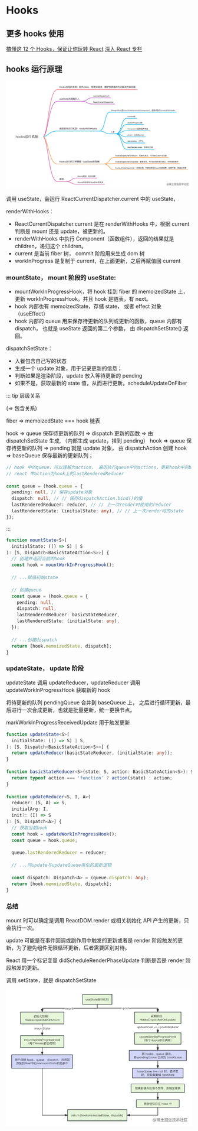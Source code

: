 # Hooks

## 更多 hooks 使用

[搞懂这 12 个 Hooks，保证让你玩转 React](https://juejin.cn/post/7101486767336849421#heading-28)
[深入 React 专栏](https://juejin.cn/column/7088194204316205092)

## hooks 运行原理

![hooks原理](/images/hooks原理.png)

调用 useState，会运行 ReactCurrentDispatcher.current 中的 useState，

renderWithHooks：

- ReactCurrentDispatcher.current 是在 renderWithHooks 中，根据 current 判断是 mount 还是 update，被更新的。
- renderWithHooks 中执行 Component（函数组件），返回的结果就是 children，递归这个 children。
- current 是当前 fiber 树， commit 阶段用来生成 dom 树
- workInProgress 是复制于 current，在上面更新，之后再赋值回 current

### mountState， mount 阶段的 useState:

- mountWorkInProgressHook，将 hook 挂到 fiber 的 memoizedState 上，更新 workInProgressHook。并且 hook 是链表，有 next。
- hook 内部也有 memoizedState，存储 state， 或者 effect 对象（useEffect）
- hook 内部的 queue 用来保存待更新的队列或更新的函数，queue 内部有 dispatch， 也就是 useState 返回的第二个参数， 由 dispatchSetState() 返回。

dispatchSetState：

- 入餐包含自己写的状态
- 生成一个 update 对象，用于记录更新的信息；
- 判断如果是渲染阶段，update 放入等待更新的 pending
- 如果不是，获取最新的 state 值，从而进行更新。scheduleUpdateOnFiber

::: tip 层级关系

(=> 包含关系)

fiber => memoizedState === hook 链表

hook => queue 保存待更新的队列 => dispatch 更新的函数 => 由 dispatchSetState 生成, （内部生成 update，挂到 pending）
hook => queue 保存待更新的队列 => pending 就是 update 对象， 由 dispatchAction 创建
hook => baseQueue 保存最新的更新队列；

```ts
// hook 中的queue，可以理解为action， 遍历执行queue中的actions，更新hook中的baseState
// react 中action为hook上的lastRenderedReducer

const queue = (hook.queue = {
  pending: null, // 保存update对象
  dispatch: null, // // 保存dispatchAction.bind()的值
  lastRenderedReducer: reducer, // // 上一次render时使用的reducer
  lastRenderedState: (initialState: any), // // 上一次render时的state
});
```

:::

```ts
function mountState<S>(
  initialState: (() => S) | S
): [S, Dispatch<BasicStateAction<S>>] {
  // 创建并返回当前的hook
  const hook = mountWorkInProgressHook();

  // ...赋值初始state

  // 创建queue
  const queue = (hook.queue = {
    pending: null,
    dispatch: null,
    lastRenderedReducer: basicStateReducer,
    lastRenderedState: (initialState: any),
  });

  // ...创建dispatch
  return [hook.memoizedState, dispatch];
}
```

### updateState， update 阶段

updateState 调用 updateReducer，updateReducer 调用 updateWorkInProgressHook 获取新的 hook

将待更新的队列 pendingQueue 合并到 baseQueue 上， 之后进行循环更新，最后进行一次合成更新，也就是批量更新，统一更换节点。

markWorkInProgressReceivedUpdate 用于触发更新

```ts
function updateState<S>(
  initialState: (() => S) | S,
): [S, Dispatch<BasicStateAction<S>>] {
  return updateReducer(basicStateReducer, (initialState: any));
}

function basicStateReducer<S>(state: S, action: BasicStateAction<S>): S {
  return typeof action === 'function' ? action(state) : action;
}

function updateReducer<S, I, A>(
  reducer: (S, A) => S,
  initialArg: I,
  init?: (I) => S
): [S, Dispatch<A>] {
  // 获取当前hook
  const hook = updateWorkInProgressHook();
  const queue = hook.queue;

  queue.lastRenderedReducer = reducer;

  // ...同update与updateQueue类似的更新逻辑

  const dispatch: Dispatch<A> = (queue.dispatch: any);
  return [hook.memoizedState, dispatch];
}
```

### 总结

mount 时可以确定是调用 ReactDOM.render 或相关初始化 API 产生的更新，只会执行一次。

update 可能是在事件回调或副作用中触发的更新或者是 render 阶段触发的更新，为了避免组件无限循环更新，后者需要区别对待。

React 用一个标记变量 didScheduleRenderPhaseUpdate 判断是否是 render 阶段触发的更新。

调用 setState，就是 dispatchSetState

![useState过程](/images/useState过程.png)

